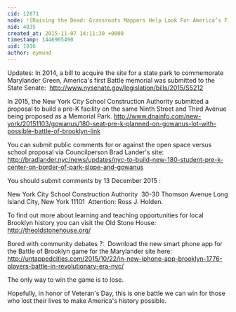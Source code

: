 ```yaml
---
cid: 12871
node: ![Raising the Dead: Grassroots Mappers Help Look For America’s First Veterans Cemetery.](../notes/eymund-diegel/11-9-2012/raising-dead-grassroots-mapping-helps-look-america-s-first-veteran-s-c)
nid: 4835
created_at: 2015-11-07 14:11:30 +0000
timestamp: 1446905490
uid: 1016
author: eymund
---
```


Updates:
In 2014, a bill to acquire the site for a state park to commemorate Marylander Green, America's first Battle memorial was submitted to the State Senate:   http://www.nysenate.gov/legislation/bills/2015/S5212



In 2015, the New York City School Construction Authority submitted a proposal to build a pre-K facility on the same Ninth Street and Third Avenue being proposed as a Memorial Park.
http://www.dnainfo.com/new-york/20151103/gowanus/180-seat-pre-k-planned-on-gowanus-lot-with-possible-battle-of-brooklyn-link

You can submit public comments for or against the open space versus school proposal via Councilperson Brad Lander's site: http://bradlander.nyc/news/updates/nyc-to-build-new-180-student-pre-k-center-on-border-of-park-slope-and-gowanus

You should submit comments by 13 December 2015 :

New York City School Construction Authority 
30-30 Thomson Avenue Long Island City, New York 11101 
Attention: Ross J. Holden.

To find out more about learning and teaching opportunities for local Brooklyn history you can visit the Old Stone House: http://theoldstonehouse.org/

Bored with community debates ?: 
Download the new smart phone app for the Battle of Brooklyn game for the Marylander site here: http://untappedcities.com/2015/10/22/in-new-iphone-app-brooklyn-1776-players-battle-in-revolutionary-era-nyc/

The only way to win the game is to lose.

Hopefully, in honor of Veteran's Day, this is one battle we can win for those who lost their lives to make America's history possible.

